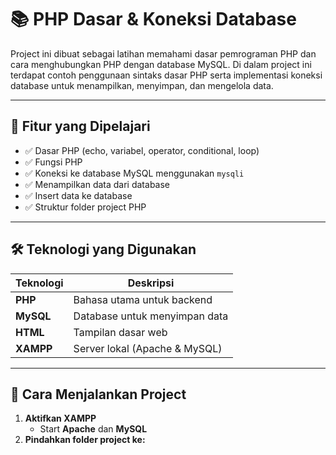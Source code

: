 # 📚 PHP Dasar & Koneksi Database

Project ini dibuat sebagai latihan memahami dasar pemrograman PHP dan cara menghubungkan PHP dengan database MySQL. Di dalam project ini terdapat contoh penggunaan sintaks dasar PHP serta implementasi koneksi database untuk menampilkan, menyimpan, dan mengelola data.

---

## 🚀 Fitur yang Dipelajari
- ✅ Dasar PHP (echo, variabel, operator, conditional, loop)
- ✅ Fungsi PHP
- ✅ Koneksi ke database MySQL menggunakan `mysqli`
- ✅ Menampilkan data dari database
- ✅ Insert data ke database
- ✅ Struktur folder project PHP

---

## 🛠 Teknologi yang Digunakan
| Teknologi | Deskripsi |
|----------|-----------|
| **PHP** | Bahasa utama untuk backend |
| **MySQL** | Database untuk menyimpan data |
| **HTML** | Tampilan dasar web |
| **XAMPP** | Server lokal (Apache & MySQL) |

---

## 📌 Cara Menjalankan Project
1. **Aktifkan XAMPP**
   - Start **Apache** dan **MySQL**
2. **Pindahkan folder project ke:**
